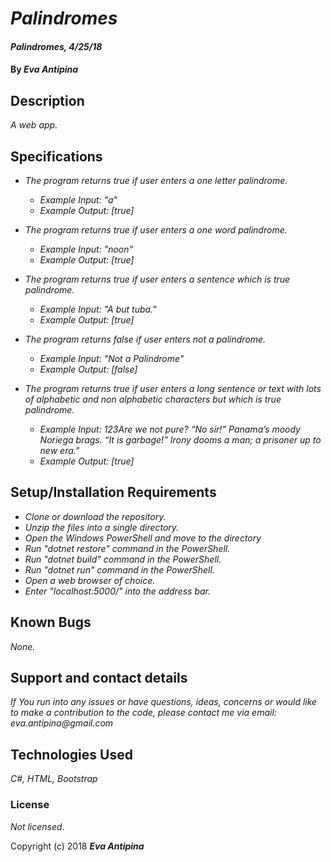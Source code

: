# _Palindromes_

#### _Palindromes, 4/25/18_

#### By _**Eva Antipina**_

## Description

_A web app._   

## Specifications

* _The program returns true if user enters a one letter palindrome._
  * _Example Input: "a"_
  * _Example Output: [true]_

* _The program returns true if user enters a one word palindrome._
  * _Example Input: "noon"_
  * _Example Output: [true]_

* _The program returns true if user enters a sentence which is true palindrome._
  * _Example Input: "A but tuba."_
  * _Example Output: [true]_

* _The program returns false if user enters not a palindrome._
  * _Example Input: "Not a Palindrome"_
  * _Example Output: [false]_

* _The program returns true if user enters a long sentence or text with lots of alphabetic and non alphabetic characters but which is true palindrome._
  * _Example Input: 123Are we not pure? “No sir!” Panama’s moody Noriega brags. “It is garbage!” Irony dooms a man; a prisoner up to new era."_
  * _Example Output: [true]_


## Setup/Installation Requirements

* _Clone or download the repository._
* _Unzip the files into a single directory._
* _Open the Windows PowerShell and move to the directory_
* _Run "dotnet restore" command in the PowerShell._
* _Run "dotnet build" command in the PowerShell._
* _Run "dotnet run" command in the PowerShell._
* _Open a web browser of choice._
* _Enter "localhost:5000/" into the address bar._

## Known Bugs

_None._

## Support and contact details

_If You run into any issues or have questions, ideas, concerns or would like to make a contribution to the code, please contact me via email: eva.antipina@gmail.com_

## Technologies Used

_C#, HTML, Bootstrap_

### License

*Not licensed.*

Copyright (c) 2018 **_Eva Antipina_**
